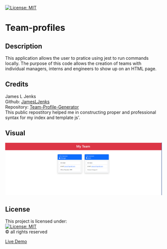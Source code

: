 [![License: MIT](https://img.shields.io/badge/License-MIT-yellow.svg)](https://opensource.org/licenses/MIT)
# Team-profiles
## Description
This application allows the user to pratice using jest to run commands locally. The purpose of this code allows the creation of teams with individual managers, interns and engineers to show up on an HTML page.


## Credits
James L Jenks<br />
Github: [JamesLJenks](https://github.com/JamesLJenks)<br />
Repository: [Team-Profile-Generator](https://github.com/JamesLJenks/10_OOP-Team-Profile-Generator)<br />
This public repostitory helped me in constructing proper and professional syntax for my index and template js'. 

## Visual

![Visual](Capture.PNG)
## License
This project is licensed under:<br />
[![License: MIT](https://img.shields.io/badge/License-MIT-yellow.svg)](https://opensource.org/licenses/MIT)<br />
&copy; all rights reserved 

[Live Demo](https://www.youtube.com/watch?v=dFPjxd1kTSM&ab_channel=Undrcver)
